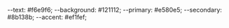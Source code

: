 --text: #f6e9f6;
--background: #121112;
--primary: #e580e5;
--secondary: #8b138b;
--accent: #ef1fef;
